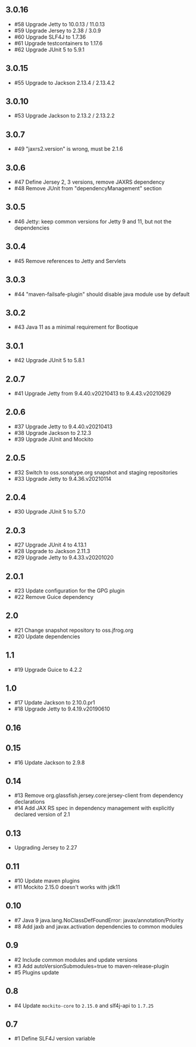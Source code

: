 ## 3.0.16

* #58 Upgrade Jetty to 10.0.13 / 11.0.13
* #59 Upgrade Jersey to 2.38 / 3.0.9
* #60 Upgrade SLF4J to 1.7.36
* #61 Upgrade testcontainers to 1.17.6
* #62 Upgrade JUnit 5 to 5.9.1

## 3.0.15

* #55 Upgrade to Jackson 2.13.4 / 2.13.4.2

## 3.0.10

* #53  Upgrade Jackson to 2.13.2 / 2.13.2.2

## 3.0.7

* #49 "jaxrs2.version" is wrong, must be 2.1.6

## 3.0.6

* #47 Define Jersey 2, 3 versions, remove JAXRS dependency
* #48 Remove JUnit from "dependencyManagement" section

## 3.0.5

* #46 Jetty: keep common versions for Jetty 9 and 11, but not the dependencies

## 3.0.4

* #45 Remove references to Jetty and Servlets

## 3.0.3

* #44 "maven-failsafe-plugin" should disable java module use by default 

## 3.0.2

* #43 Java 11 as a minimal requirement for Bootique

## 3.0.1

* #42 Upgrade JUnit 5 to 5.8.1

## 2.0.7

* #41 Upgrade Jetty from 9.4.40.v20210413 to 9.4.43.v20210629

## 2.0.6

* #37 Upgrade Jetty to 9.4.40.v20210413
* #38 Upgrade Jackson to 2.12.3
* #39 Upgrade JUnit and Mockito

## 2.0.5

* #32 Switch to oss.sonatype.org snapshot and staging repositories
* #33 Upgrade Jetty to 9.4.36.v20210114

## 2.0.4

* #30 Upgrade JUnit 5 to 5.7.0

## 2.0.3

* #27 Upgrade JUnit 4 to 4.13.1
* #28 Upgrade to Jackson 2.11.3
* #29 Upgrade Jetty to 9.4.33.v20201020

## 2.0.1

* #23 Update configuration for the GPG plugin 
* #22 Remove Guice dependency

## 2.0

* #21 Change snapshot repository to oss.jfrog.org 
* #20 Update dependencies 

## 1.1

* #19 Upgrade Guice to 4.2.2

## 1.0

* #17 Update Jackson to 2.10.0.pr1
* #18 Upgrade Jetty to 9.4.19.v20190610

## 0.16

## 0.15

* #16 Update Jackson to 2.9.8 

## 0.14

* #13 Remove org.glassfish.jersey.core:jersey-client from dependency declarations
* #14 Add JAX RS spec in dependency management with explicitly declared version of 2.1

## 0.13

* Upgrading Jersey to 2.27

## 0.11

* #10 Update maven plugins
* #11 Mockito 2.15.0 doesn't works with jdk11

## 0.10

* #7 Java 9 java.lang.NoClassDefFoundError: javax/annotation/Priority
* #8 Add jaxb and javax.activation dependencies to common modules

## 0.9

* #2 Include common modules and update versions
* #3 Add autoVersionSubmodules=true to maven-release-plugin
* #5 Plugins update

## 0.8

* #4 Update `mockito-core` to `2.15.0` and slf4j-api to `1.7.25`

## 0.7

* #1 Define SLF4J version variable
